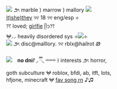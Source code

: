 ![](https://files.catbox.moe/9xbq0s.gif) ౨ৎ marble ) marrow ) mallory ![](https://files.catbox.moe/qqtd24.gif)
<br/>[it)she)they](https://prns.cc/sjjma) ୨୧ 18 ୨୧ eng/esp ⟡<br/>
ꔫ loved; [girlfie](https://github.com/animaticbattle) ᥫ᭡ꔫ
<br/>𖤍⸝⸝ heavily disordered sys
⟢![](https://files.catbox.moe/52hbiy.gif)⟣
<br/>![](https://files.catbox.moe/kq8wi5.gif)
౨ৎ disc@malllory. ୨୧ rblx@hailrot Ꮺ
<br/><br/>
![](https://files.catbox.moe/2n01wz.gif)⠀
<b>no dni<em>!</b></em> ◞ ྀི◟ ⏔⏔⏔ ꒱ interests ౨ৎ
horror, <br/>
goth subculture 𖤍 roblox, bfdi, ab, itft, lots, 
<br/>hfjone, minecraft 𖤍 [fav song rn](https://youtu.be/A56f_FjEVzg?si=GsicZglQDOhuY5__) ♪♫